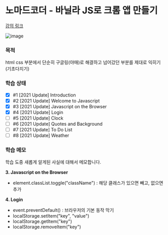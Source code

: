 # 노마드코더 - 바닐라 JS로 크롬 앱 만들기

[강의 링크](https://nomadcoders.co/javascript-for-beginners)

![image](https://user-images.githubusercontent.com/75025529/208254925-920c7a32-395c-4603-9d35-ca6094e24c80.png)

### 목적

html css 부분에서 단순히 구글링(야매)로 해결하고 넘어갔던 부분를 제대로 익히기 (기초다지기)

### 학습 상태

- [x] #1 [2021 Update] Introduction
- [x] #2 [2021 Update] Welcome to Javascript
- [x] #3 [2021 Update] Javascript on the Browser
- [x] #4 [2021 Update] Login
- [ ] #5 [2021 Update] Clock
- [ ] #6 [2021 Update] Quotes and Background
- [ ] #7 [2021 Update] To Do List
- [ ] #8 [2021 Update] Weather

### 학습 메모

학습 도중 새롭게 알게된 사실에 대해서 메모합니다.

**3. Javascript on the Browser**

- element.classList.toggle("className") : 해당 클래스가 있으면 빼고, 없으면 추가

**4. Login**

- event.preventDefault() : 브라우저의 기본 동작 막기
- localStorage.setItem("key", "value")
- localStorage.getItem("key")
- localStorage.removeItem("key")
